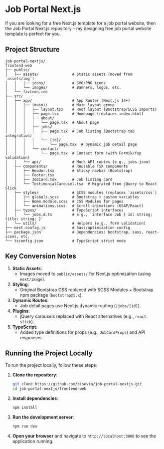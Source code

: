 # Job Portal Next.js

If you are looking for a free Next.js template for a job portal website, then the Job Portal Next.js repository – my designing free job portal website template is perfect for you.

## Project Structure

```
job-portal-nextjs/
frontend-web
├── public/
│   ├── assets/               # Static assets (moved from `assets/img`)
│   │   ├── icons/            # SVG/PNG icons
│   │   └── images/           # Banners, logos, etc.
│   └── favicon.ico
├── src/
│   ├── app/                  # App Router (Next.js 14+)
│   │   ├── (main)/           # Main layout group
│   │   │   ├── layout.tsx    # Root layout (Bootstrap/SCSS imports)
│   │   │   ├── page.tsx      # Homepage (replaces index.html)
│   │   │   ├── about/
│   │   │   │   └── page.tsx  # About page
│   │   │   ├── jobs/
│   │   │   │   ├── page.tsx  # Job listing (Bootstrap tab integration)
│   │   │   │   └── [id]/
│   │   │   │       └── page.tsx  # Dynamic job detail page
│   │   │   └── contact/
│   │   │       └── page.tsx  # Contact form (with Formik/Yup validation)
│   │   └── api/              # Mock API routes (e.g., jobs.json)
│   ├── components/           # Reusable TSX components
│   │   ├── Header.tsx        # Sticky navbar (Bootstrap)
│   │   ├── Footer.tsx
│   │   ├── JobCard.tsx       # Job listing card
│   │   └── TestimonialCarousel.tsx  # Migrated from jQuery to React Slick
│   ├── styles/               # SCSS modules (replaces `assets/css`)
│   │   ├── globals.scss      # Bootstrap + custom variables
│   │   ├── Home.module.scss  # CSS Modules for pages
│   │   └── animations.scss   # Scroll animations (GSAP/React)
│   ├── types/                # TypeScript interfaces
│   │   └── jobs.d.ts         # e.g., `interface Job { id: string; title: string; }`
│   └── utils/                # Helpers (e.g., form validation)
├── next.config.js            # Sass/optimization config
├── package.json              # Dependencies: bootstrap, sass, react-icons, etc.
└── tsconfig.json             # TypeScript strict mode
```

## Key Conversion Notes

1. **Static Assets**:  
   - Images moved to `public/assets/` for Next.js optimization (using `next/image`).
2. **Styling**:  
   - Original Bootstrap CSS replaced with SCSS Modules + Bootstrap npm package (`bootstrap@5.x`).
3. **Dynamic Routes**:  
   - Job detail pages use Next.js dynamic routing (`/jobs/[id]`).
4. **Plugins**:  
   - jQuery carousels replaced with React alternatives (e.g., `react-slick`).
5. **TypeScript**:  
   - Added type definitions for props (e.g., `JobCardProps`) and API responses.

## Running the Project Locally

To run the project locally, follow these steps:

1. **Clone the repository**:
   ```sh
   git clone https://github.com/sisovin/job-portal-nextjs.git
   cd job-portal-nextjs/frontend-web
   ```

2. **Install dependencies**:
   ```sh
   npm install
   ```

3. **Run the development server**:
   ```sh
   npm run dev
   ```

4. **Open your browser** and navigate to `http://localhost:3000` to see the application running.
